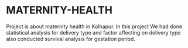 # MATERNITY-HEALTH
Project is about maternity health in Kolhapur. In this project We had done statistical analysis for delivery type and factor affecting on delivery type also conducted survival analysis for  gestation period.
